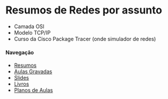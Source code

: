 # Resumos de Redes por assunto

- Camada OSI
- Modelo TCP/IP
- Curso da Cisco Package Tracer (onde simulador de redes)

#### Navegação
- [Resumos](https://github.com/andrenevares/andrenevares/blob/master/redes/resumos/readme.md)
- [Aulas Gravadas](https://github.com/andrenevares/andrenevares/blob/master/redes/aulasGravadas.md)
- [Slides](https://github.com/andrenevares/andrenevares/blob/master/redes/slides.md)
- [Livros](https://github.com/andrenevares/andrenevares/blob/master/redes/livros.md)
- [Planos de Aulas](https://github.com/andrenevares/andrenevares/blob/master/redes/Planos%20de%20Aulas.md)

